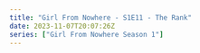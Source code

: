 ```yaml
---
title: "Girl From Nowhere - S1E11 - The Rank"
date: 2023-11-07T20:07:26Z
series: ["Girl From Nowhere Season 1"]
---
```



<mux-player stream-type="on-demand"
  src="https://kp3d-my.sharepoint.com/personal/ryoo_kp3d_onmicrosoft_com/_layouts/15/download.aspx?share=EVynkNcnG7JFu6wbIULiT-cBDjseh2LmAArIH4JQfzw9xw" prefer-playback="mse" controls>
  </mux-player>
  
  
  <script src="https://cdn.jsdelivr.net/npm/@mux/mux-player"></script>
  
 <script type="application/ld+json">
 {
  "@context": "https://schema.org/",
  "@type": "VideoObject",
  "name": "Girl From Nowhere - S1E11 - The Rank",
  "contentUrl": "https://stream.mux.com/l005vXOUd78w00v2kpFSHYQRVHWeJ0000xQ53P3uPUIEhwQ.m3u8",
  "thumbnailUrl": "https://www.themoviedb.org/t/p/original/zcYqSMR4PcD4zFnVuXIGgt2Qi5.jpg?width=314&fit_mode=preserve&time=25",
  "uploadDate": "2023-11-07T20:07:26Z",
}

</script>

